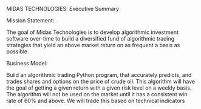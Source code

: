 MIDAS TECHNOLOGIES: Executive Summary

Mission Statement: 

The goal of Midas Technologies is to develop algorithmic investment software over-time to build a diversified fund of algorithmic trading strategies that yield an above market return on as frequent a basis as possible. 



Business Model: 

Build an algorithmic trading Python program, that accurately predicts, and trades shares and options on the price of crude oil. This algorithm will have the goal of getting a given return with a given risk level on a weekly basis. The algorithm will not be used on the market until it has a consistent win rate of 60% and above. We will trade this based on technical indicators

